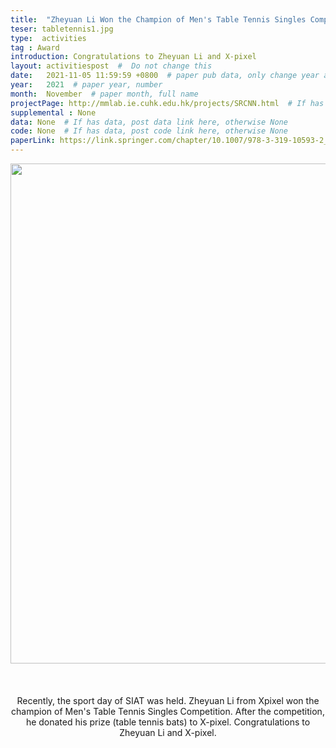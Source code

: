 ```yaml
---
title:  "Zheyuan Li Won the Champion of Men's Table Tennis Singles Competition in SIAT"  #  Paper title, covered by ''
teser: tabletennis1.jpg
type:  activities
tag : Award
introduction: Congratulations to Zheyuan Li and X-pixel
layout: activitiespost  #  Do not change this
date:   2021-11-05 11:59:59 +0800  # paper pub data, only change year and month according to this format
year:   2021  # paper year, number
month:  November  # paper month, full name
projectPage: http://mmlab.ie.cuhk.edu.hk/projects/SRCNN.html  # If has project page, link here, otherwise None
supplemental : None
data: None  # If has data, post data link here, otherwise None
code: None  # If has data, post code link here, otherwise None
paperLink: https://link.springer.com/chapter/10.1007/978-3-319-10593-2_13  # post paper pdf link here
---
```


<center><img src="http://xpixel.group/images/activities/tabletennis2.jpg" width = "800" height = "auto"  /></center>

&nbsp;
&nbsp;
<center>
<p style="font-size:20px;width:100%;text-align:left" >

Recently, the sport day of SIAT was held. Zheyuan Li from Xpixel won the champion of Men's Table Tennis Singles Competition. 
After the competition, he donated his prize (table tennis bats) to X-pixel.
Congratulations to Zheyuan Li and X-pixel.

</p>
</center>
&nbsp;

